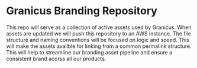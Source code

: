 Granicus Branding Repository
========
This repo will serve as a collection of active assets used by Granicus.
When assets are updated we will push this repository to an AWS instance.
The file structure and naming conventions will be focused on logic and speed.
This will make the assets availble for linking from a common permalink structure.
This will help to streamline our branding asset pipeline and ensure a consistent brand acorss all our products.
